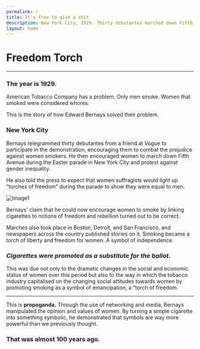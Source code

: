 ```yaml
---
permalink: /
title: It's free to give a shit
description: New York City, 1929. Thirty debutantes marched down Fifth Avenue during the Easter parade. They light up cigarettes to combat prejudice against women smokers. The press calls them 'torches of freedom' and spreads the message. This is propoganda.
layout: home
---
```


<!-- https://raw.githubusercontent.com/kevando/freedom-torch/master/assets/images/Liberty.jpg -->

# **Freedom Torch**

---

### The year is **1929.**

American Tobacco Company has a problem. Only men smoke. Women that smoked were considered whores.

This is the story of how Edward Bernays solved their problem.

### **New York City**

Bernays telegrammed thirty debutantes from a friend at Vogue to participate in the demonstration, encouraging them to combat the prejudice against women smokers. He then encouraged women to march down Fifth Avenue during the Easter parade in New York City and protest against gender inequality.

He also told the press to expect that women suffragists would light up “torches of freedom” during the parade to show they were equal to men.

![Image1](/freedom-torch/assets/images/freedom_walker.jpg)

Bernays' claim that he could now encourage women to smoke by linking cigarettes to notions of freedom and rebellion turned out to be correct.

Marches also took place in Boston, Detroit, and San Francisco, and newspapers across the country published stories on it. Smoking became a torch of liberty and freedom for women. A symbol of independence.

### _Cigarettes were promoted as a substitute for the ballot._

This was due not only to the dramatic changes in the social and economic status of women over this period but also to the way in which the tobacco industry capitalised on the changing social attitudes towards women by promoting smoking as a symbol of emancipation, a “torch of freedom.

---

This is **propoganda.** Through the use of networking and media, Bernays manipulated the opinion and values of women. By turning a simple cigarette into something symbolic, he demonstrated that symbols are way more powerful than we previously thought.

### That was almost **100 years ago.**

<!--

🆒 [Senate]

🆘 [Github]

🚬 [Propoganda]

[propoganda]: propoganda
[senate]: senate
[github]: https://github.com/kevando/freedom-torch

-->
